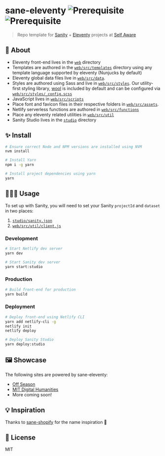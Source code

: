 # sane-eleventy ![Prerequisite](https://img.shields.io/badge/node-12.18.2-red.svg) ![Prerequisite](https://img.shields.io/badge/yarn-1.22.4-blue.svg)

> Repo template for [Sanity](https://sanity.io) + [Eleventy](https://11ty.dev) projects at [Self Aware](https://selfaware.studio)

## 📖 About

- Eleventy front-end lives in the [`web`](web) directory
- Templates are authored in the [`web/src/templates`](web/src/templates) directory using any template language supported by eleventy (Nunjucks by default)
- Eleventy global data files live in [`web/src/data`](web/src/data).
- Styles are authored using Sass and live in [`web/src/styles`](web/src/styles). Our utility-first styling library, [wool](https://github.com/selfawarestudio/wool) is included by default and can be configured via [`web/src/styles/_config.scss`](web/src/styles/_config.scss)
- JavaScript lives in [`web/src/scripts`](web/src/scripts)
- Place font and favicon files in their respective folders in [`web/src/assets`](web/src/assets).
- Netlify serverless functions are authored in [`web/src/functions`](web/src/functions)
- Place any eleventy related utilities in [`web/src/util`](web/src/functions)
- Sanity Studio lives in the [`studio`](studio) directory

## ✨ Install

```sh
# Ensure correct Node and NPM versions are installed using NVM
nvm install

# Install Yarn
npm i -g yarn

# Install project dependencies using yarn
yarn
```

## 👩🏻‍💻 Usage

To set up with Sanity, you will need to set your Sanity `projectId` and `dataset` in two places:

1. [`studio/sanity.json`](studio/sanity.json)
2. [`web/src/util/client.js`](web/src/util/client.js)

### Development

```sh
# Start Netlify dev server
yarn dev

# Start Sanity dev server
yarn start:studio
```

### Production

```sh
# Build front-end for production
yarn build
```

### Deployment

```sh
# Deploy front-end using Netlify CLI
yarn add netlify-cli -g
netlify init
netlify deploy

# Deploy Sanity Studio
yarn deploy:studio
```

## 🖼️ Showcase

The following sites are powered by sane-eleventy:

- [Off Season](https://offseasoncreative.com)
- [MIT Digital Humanities](https://digitalhumanities.mit.edu)
- More coming soon!

## 💡 Inspiration

Thanks to [sane-shopify](https://github.com/good-idea/sane-shopify) for the name inspiration 🙂

## 🧾 License

MIT
